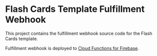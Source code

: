 # Flash Cards Template Fulfillment Webhook

This project contains the fulfillment webhook source code for the Flash Cards template.

Fulfillment webhook is deployed to [Cloud Functions for Firebase](https://firebase.google.com/docs/functions).
